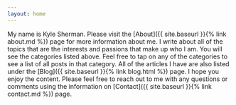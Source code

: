 ```yaml
---
layout: home
---
```


My name is Kyle Sherman. Please visit the [About]({{ site.baseurl }}{% link about.md %}) page for more information about me. I write about all of the topics that are the interests and passions that make up who I am. You will see the categories listed above. Feel free to tap on any of the categories to see a list of all posts in that category. All of the articles I have are also listed under the [Blog]({{ site.baseurl }}{% link blog.html %}) page. I hope you enjoy the content. Please feel free to reach out to me with any questions or comments using the information on [Contact]({{ site.baseurl }}{% link contact.md %}) page. 
